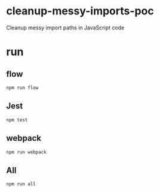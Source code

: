 # cleanup-messy-imports-poc
Cleanup messy import paths in JavaScript code

# run
## flow 
```
npm run flow 
```

## Jest 
```
npm test
```


## webpack 
```
npm run webpack 
```

## All
```
npm run all
```